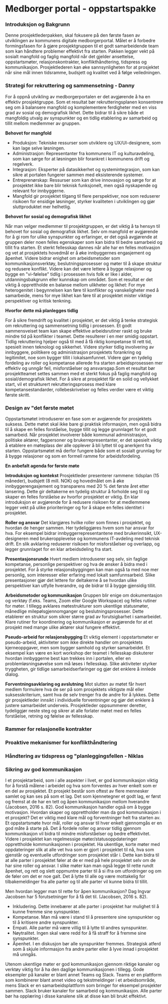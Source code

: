 # Medborger portal - oppstartspakke

### Introduksjon og Bakgrunn
Denne prosjektlederpakken, skal fokusere på den første fasen av utviklingen av kommunens digitale medborgerportal. Målet er å forbedre formingsfasen for å gjøre prosjektgruppen til et godt samarbeidende team som kan håndtere problemer effektivt fra starten. Pakken legger vekt på sosialt mangfold og faglig mangfold når det gjelder ansettelse, oppstartsmøter, relasjonskontrakter, konflikthåndtering, tidspress og kommunikasjon. Prosjektlederen kan øke sannsynligheten for at prosjektet når sine mål innen tidsramme, budsjett og kvalitet ved å følge veiledningen.

### Strategi for rekruttering og sammensetning  - Danny
For å oppnå utvikling av medborgerportalen er det avgjørende å ha en effektiv prosjektgruppe. Som et resultat bør rekrutteringsplanen konsentrere seg om å balansere mangfold og komplementere ferdigheter med en viss grad av sosial og demografisk likhet. Dette bidrar til å sikre både et mangfoldig utvalg av synspunkter og en tidlig etablering av samarbeid og tillit mellom medlemmer av gruppen.

**Behovet for mangfold**

- Produksjon: Tekniske ressurser som utviklere og UX/UI-designere, som kan lage selve løsningen.
- Administrasjon: Representanter fra kommunens IT og kulturavdeling, som kan sørge for at løsningen blir forankret i kommunens drift og regelverk.
- Integrasjon: Eksperter på datasikkerhet og systemintegrasjon, som kan sikre at portalen fungerer sammen med eksisterende systemer.
- Entreprenørskap: Ressurser som kan drive innovasjon og sørge for at prosjektet ikke bare blir teknisk funksjonelt, men også nyskapende og relevant for innbyggerne.
- Mangfold gir prosjektet tilgang til flere perspektiver, noe som reduserer risikoen for ensidige løsninger, styrker kvaliteten i utviklingen og gjør sluttproduktet mer helhetlig.

**Behovet for sosial og demografisk likhet**

Når man velger medlemmer til prosjektgruppen, er det viktig å ta hensyn til behovet for sosial og demografisk likhet. Selv om mangfold er avgjørende for å gi rom for ulike synspunkter og erfaringer, er det også avgjørende at gruppen deler noen felles egenskaper som kan bidra til bedre samarbeid og tillit fra starten. Et sterkt fellesskap dannes når alle har en felles motivasjon og vet at prosjektets hovedmål er å øke innbyggernes engasjement og åpenhet. Videre bidrar enighet om arbeidsmetoder som kommunikasjonsverktøy, beslutningsprosesser og møter til å skape struktur og redusere konflikt. Videre kan det være lettere å bygge relasjoner og bygge en "vi-følelse" tidlig i prosessen hvis folk er like i alder, utdanningsbakgrunn eller kunnskap om området. Som et resultat er det viktig å opprettholde en balanse mellom ulikheter og likhet: For mye heterogenitet i begynnelsen kan føre til konflikter og vanskeligheter med å samarbeide, mens for mye likhet kan føre til at prosjektet mister viktige perspektiver og kritisk tenkning.

**Hvorfor dette må planlegges tidlig**

For å sikre fremdrift og kvalitet i prosjektet, er det viktig å tenke strategisk om rekruttering og sammensetning tidlig i prosessen. Et godt sammensveiset team kan skape effektive arbeidsrutiner raskt og bruke mindre tid på konflikter i teamet. Dette resulterer i en mer smidig oppstart. Tidlig rekruttering hjelper også til med å få riktig kompetanse til rett tid, spesielt innen teknologi og sikkerhet. Videre styrker tidlig involvering av innbyggere, politikere og administrasjon prosjektets forankring og legitimitet, noe som bygger tillit i lokalsamfunnet. Videre gjør en tydelig fordeling av roller og kompetanse allerede fra starten arbeidsprosessen mer effektiv og unngår feil, misforståelser og ansvarsgap.Som et resultat bør prosjektteamet settes sammen med et sterkt fokus på faglig mangfold og sosial/demografisk likhet. For å sikre at prosjektet får en solid og vellykket start, vil et strukturert rekrutteringsprosess med klare kompetansestandarder, rollebeskrivelser og felles verdier være et viktig første skritt.


### Design av "det første møtet

Oppstartsmøtet introduserer en fase som er avgjørende for prosjektets suksess. Dette møtet skal ikke bare gi praktisk informasjon, men også bidra til å skape en felles forståelse, bygge tillit og legge grunnlaget for et godt samarbeid. Når prosjektet involverer både kommunal administrasjon, politiske aktører, fagpersoner og brukerrepresentanter, er det spesielt viktig å etablere en møteplass der alle opplever å bli lyttet til og anerkjent fra starten. Oppstartsmøtet må derfor fungere både som et sosialt grunnlag for å bygge relasjoner og som en formell ramme for arbeidsfordeling.

**En anbefalt agenda for første møte**

**Introduksjon og kontekst**
Prosjektleder presenterer rammene: tidsplan (15 måneder), budsjett (8 mill. NOK) og hovedmålet om å øke innbyggerengasjement og transparens med 20 % det første året etter lansering. Dette gir deltakerne en tydelig struktur å forholde seg til og skaper en felles forståelse av hvorfor prosjektet er viktig. En klar introduksjon er avgjørende for å redusere risikoen for at medlemmene legger vekt på ulike prioriteringer og for å skape en felles identitet i prosjektet.

**Roller og ansvar**
Det klargjøres hvilke roller som finnes i prosjektet, og hvordan de henger sammen. Her tydeliggjøres hvem som har ansvar for hva. For eksempel bidrar innbyggerrepresentantene med brukerinnsikt, UX-designeren med brukeropplevelse og kommunens IT-avdeling med teknisk drift. En slik avklaring reduserer risikoen for misforståelser og overlapp, og legger grunnlaget for en klar arbeidsdeling fra start.

**Presentasjonsrunde**
Hvert medlem introduserer seg selv, sin faglige kompetanse, personlige perspektiver og hva de ønsker å bidra med i prosjektet. For å styrke relasjonsbyggingen kan man også ta med noe mer personlig, som interesser eller erfaring med lokalt samfunnsarbeid. Slike presentasjoner gjør det lettere for deltakerne å se hvordan ulike perspektiver kan utfylle hverandre, og de bidrar til å bygge gjensidig tillit.

**Arbeidsmetoder og kommunikasjon**
Gruppen blir enige om dokumentasjon og verktøy (f.eks. Teams, Zoom eller Google Workspace) og felles rutiner for møter. I tillegg avklares møtestrukturer som ukentlige statusmøter, månedlige milepølsgjennomganger og beslutningsprosesser. Dette etablerer en struktur som sikrer større grad av forutsigbarhet i samarbeidet. Klare rutiner for koordinering og kommunikasjon er avgjørende for at et prosjekt med mange ulike aktører skal fungere effektivt.

**Pseudo-arbeid for relasjonsbygging**
Et viktig element i oppstartsmøter er pseudo-arbeid, aktiviteter som ikke direkte handler om prosjektets kjerneoppgaver, men som bygger samhold og styrker samarbeidet. Et eksempel kan være en kort workshop der teamet i fellesskap diskuterer hvordan innbyggerne best kan trekkes inn i portalen, eller en problemløsningsøvelse som må løses i fellesskap. Slike aktiviteter styrker tryggheten, gir tidlige samarbeidserfaringer og gjør det enklere å innlede dialog.

**Forventningsavklaring og avslutning**
Mot slutten av møtet får hvert medlem formulere hva de ser på som prosjektets viktigste mål eller suksesskriterium, samt hva de selv trenger fra de andre for å lykkes. Dette gir prosjektleder innsikt i individuelle forventninger og gjør det enklere å justere samarbeidet underveis. Prosjektleder oppsummerer deretter, tydeliggjør neste steg og sikrer at alle forlater møtet med en felles forståelse, retning og følelse av fellesskap.



### Rammer for relasjonelle kontrakter

### Proaktive mekanismer for konflikthåndtering

### Håndtering av tidspress og "planleggingsfellen - Niklas

### Sikring av god kommunikasjon

I et prosjektarbeid, som i alle aspekter i livet, er god kommunikasjon viktig for å forstå målene i arbeidet og hva som forventes av hver enkelt som er en del av prosjektet.
Et prosjekt består som oftest av flere mennesker samlet og kan ses på som et lag. Det som kjennetegner et godt lag, er først og fremst at de har en tett og åpen kommunikasjon mellom hverandre (Jacobsen, 2016 s. 82). God kommunikasjon handler også om å bygge motivasjon. Hvordan skaper og opprettholder man da god kommunikasjon i et prosjekt? Det er viktig med klare mål og forventninger helt fra starten av. Et oppstartsmøte hvor mål, roller og ansvar til hver enkelt gjennomgås er en god måte å starte på. Det å fordele roller og ansvar tidlig gjennom kommunikasjon vil bidra til mindre misforståelser og bedre effektivitet. Videre i prosjektet kan regelmessige møter/statusoppdateringer opprettholde kommunikasjonen i prosjektet. Ha ukentlige, korte møter med oppdateringer slik at alle vet hva som er gjort i prosjektet til nå, hva som gjenstår og eventuelle utfordringer som prosjektet står i. Dette kan bidra til at alle parter i prosjektet føler at de er med på hele prosjektet selv om de har sine roller og ansvar. I slike møter kan man også legge til rette rundt åpenhet, og rett og slett oppmuntre parter til å si ifra om utfordringer og om de føler om det er noe galt. Det å lytte til alle og være mottakelig for tilbakemeldinger fra alle parter og til alle parter vil kunne bidra til tillit. 

Men hvordan legger man til rette for åpen kommunikasjon? Dag Ingvar Jacobsen har 5 forutsetninger for å få det til. (Jacobsen, 2016 s. 82).
- Inkludering. Dette innebærer at alle parter i prosjektet har mulighet til å kunne fremme sine synspunkter. 
- Kompetanse. Man må være i stand til å presentere sine synspunkter og til å kritisere andre synspunkter.
- Empati. Alle parter må være villig til å lytte til andres synspunkter.
- Nøytralitet. Ingen skal være redd for å få straff for å fremme sine synspunkter. 
- Åpenhet. I en diskusjon bør alle synspunkter fremmes. Strategisk atferd som å skjule informasjon fra andre parter eller å lyve innad i prosjektet må unngås.

Utenom ukentlige møter er god kommunikasjon gjennom riktige kanaler og verktøy viktig for å ha den daglige kommunikasjonen i tillegg. Gode eksempler på kanaler er blant annet Teams og Slack. Teams er en plattform som kombinerer blant annet video og tekstmeldinger i et arbeidsområde, mens Slack er en samarbeidsplattform som bringer for eksempel prosjekter sammen. Slack bruker kanaler for samarbeid og kommunikasjon. Alle parter bør ha opplæring i disse kanalene slik at disse kan bli brukt effektivt. 




